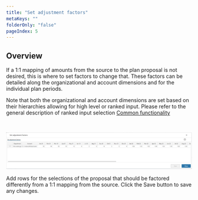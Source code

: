 ```yaml
---
title: "Set adjustment factors"
metaKeys: ""
folderOnly: "false"
pageIndex: 5
---
```



## Overview

If a 1:1 mapping of amounts from the source to the plan proposal is not desired, this is where to set factors to change that. These factors can be detailed along the organizational and account dimensions and for the individual plan periods.

Note that both the organizational and account dimensions are set based on their hierarchies allowing for high level or ranked input. Please refer to the general description of ranked input selection [Common functionality](/planner/getting-started/common-functionality)  

<br/>

![](img/account-proposal-set-adjustment-factors.JPG)

Add rows for the selections of the proposal that should be factored differently from a 1:1 mapping from the source. Click the Save button to save any changes.